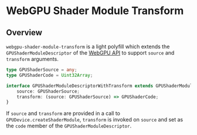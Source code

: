 # WebGPU Shader Module Transform

## Overview

`webgpu-shader-module-transform` is a light polyfill which extends the `GPUShaderModuleDescriptor` of the [WebGPU API](https://gpuweb.github.io/gpuweb/) to support `source` and `transform` arguments.

```typescript
type GPUShaderSource = any;
type GPUShaderCode = Uint32Array;

interface GPUShaderModuleDescriptorWithTransform extends GPUShaderModuleDescriptor {
    source: GPUShaderSource;
    transform: (source: GPUShaderSource) => GPUShaderCode;
}
```

If `source` and `transform` are provided in a call to `GPUDevice.createShaderModule`, `transform` is invoked on `source` and set as the `code` member of the `GPUShaderModuleDescriptor`.
